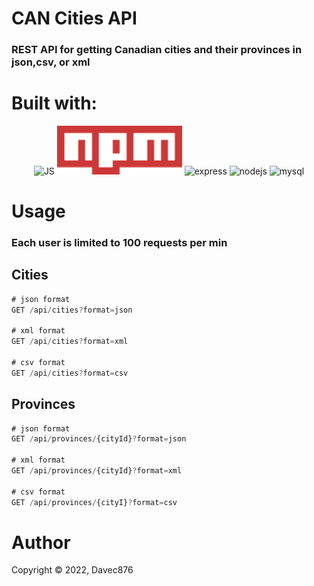 # CAN Cities API

### REST API for getting Canadian cities and their provinces in json,csv, or xml


# Built with:
<div align="center">
<img src="http://3con14.biz/code/_data/js/intro/js-logo.png" alt="JS" width="100"> 
<img src="https://github.com/MarioTerron/logo-images/blob/master/logos/npm.png" alt="npm" width="200">
<img src="https://github.com/MarioTerron/logo-images/blob/master/logos/expressjs.png" alt="express" width="130">
<img src="https://user-images.githubusercontent.com/25181517/183568594-85e280a7-0d7e-4d1a-9028-c8c2209e073c.png" alt="nodejs" width="150">
<img src="https://user-images.githubusercontent.com/25181517/183896128-ec99105a-ec1a-4d85-b08b-1aa1620b2046.png" alt="mysql" width="180">
</div>

# Usage

### Each user is limited to 100 requests per min

## Cities
```js
# json format
GET /api/cities?format=json

# xml format
GET /api/cities?format=xml

# csv format
GET /api/cities?format=csv
```

## Provinces
```js
# json format
GET /api/provinces/{cityId}?format=json

# xml format
GET /api/provinces/{cityId}?format=xml

# csv format
GET /api/provinces/{cityI}?format=csv
```

# Author
Copyright © 2022, Davec876
